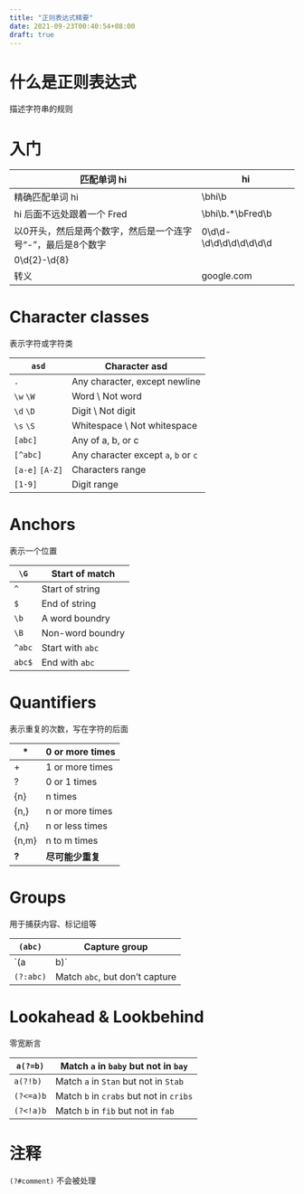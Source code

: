 ```yaml
---
title: "正则表达式精要"
date: 2021-09-23T00:40:54+08:00
draft: true
---
```


# 什么是正则表达式

描述字符串的规则

# 入门

| 匹配单词 hi                                                 | hi                     |
| ----------------------------------------------------------- | ---------------------- |
| 精确匹配单词 hi                                             | \bhi\b                 |
| hi 后面不远处跟着一个 Fred                                  | \bhi\b.*\bFred\b       |
| 以0开头，然后是两个数字，然后是一个连字号“-”，最后是8个数字 | 0\d\d-\d\d\d\d\d\d\d\d |
| 0\d{2}-\d{8}                                                |                        |
| 转义                                                        | google\.com            |

# Character classes

表示字符或字符类

| `asd`            | Character asd                        |
| ---------------- | ------------------------------------ |
| `.`              | Any character, except newline        |
| `\w`  `\W`       | Word \ Not word                      |
| `\d`  `\D`       | Digit \ Not digit                    |
| `\s`  `\S`       | Whitespace \ Not whitespace          |
| `[abc]`          | Any of a, b, or c                    |
| `[^abc]`         | Any character except `a`, `b` or `c` |
| `[a-e]`  `[A-Z]` | Characters range                     |
| `[1-9]`          | Digit range                          |

# Anchors

表示一个位置

| `\G`   | Start of match   |
| ------ | ---------------- |
| `^`    | Start of string  |
| `$`    | End of string    |
| `\b`   | A word boundry   |
| `\B`   | Non-word boundry |
| `^abc` | Start with `abc` |
| `abc$` | End with `abc`   |

# Quantifiers 

表示重复的次数，写在字符的后面

| *     | 0 or more times  |
| ----- | ---------------- |
| +     | 1 or more times  |
| ?     | 0 or 1 times     |
| {n}   | n times          |
| {n,}  | n or more times  |
| {,n}  | n or less times  |
| {n,m} | n to m times     |
| **?** | **尽可能少重复** |

# Groups

用于捕获内容、标记组等

| `(abc)`   | Capture group                  |
| --------- | ------------------------------ |
| `(a|b)`   | Match `a` or `b`               |
| `(?:abc)` | Match `abc`, but don’t capture |

# Lookahead & Lookbehind

零宽断言

| `a(?=b)`  | Match `a` in `baby` but not in `bay`    |
| --------- | --------------------------------------- |
| `a(?!b)`  | Match `a` in `Stan` but not in `Stab`   |
| `(?<=a)b` | Match `b` in `crabs` but not in `cribs` |
| `(?<!a)b` | Match `b` in `fib` but not in `fab`     |

# 注释

`(?#comment)` 不会被处理
